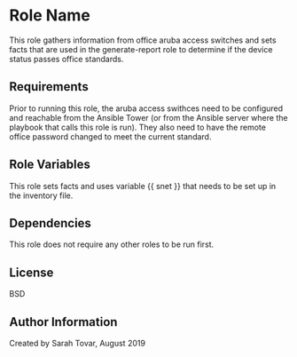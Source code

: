 Role Name
=========

This role gathers information from office aruba access switches and sets facts that are used in the generate-report role to determine if the device status passes office standards.

Requirements
------------
Prior to running this role, the aruba access swithces need to be configured and reachable from the Ansible Tower (or from the Ansible server where the playbook that calls this role is run). They also need to have the remote office password changed to meet the current standard.


Role Variables
--------------

This role sets facts and uses variable {{ snet }} that needs to be set up in the inventory file.

Dependencies
------------
This role does not require any other roles to be run first.


License
-------

BSD

Author Information
------------------

Created by Sarah Tovar, August 2019

